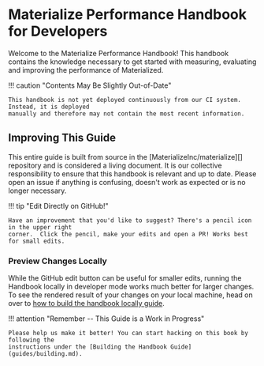 # Materialize Performance Handbook for Developers

Welcome to the Materialize Performance Handbook! This handbook contains the knowledge necessary to
get started with measuring, evaluating and improving the performance of Materialized.

!!! caution "Contents May Be Slightly Out-of-Date"

    This handbook is not yet deployed continuously from our CI system. Instead, it is deployed
    manually and therefore may not contain the most recent information.

## Improving This Guide

This entire guide is built from source in the [MaterializeInc/materialize][] repository and is
considered a living document. It is our collective responsibility to ensure that this handbook is
relevant and up to date. Please open an issue if anything is confusing, doesn't work as expected
or is no longer necessary.

[MaterializeInc/Infra]: https://github.com/MaterializeInc/materialize

!!! tip "Edit Directly on GitHub!"

    Have an improvement that you'd like to suggest? There's a pencil icon in the upper right
    corner.  Click the pencil, make your edits and open a PR! Works best for small edits.

### Preview Changes Locally

While the GitHub edit button can be useful for smaller edits, running the Handbook locally in
developer mode works much better for larger changes. To see the rendered result of your changes on
your local machine, head on over to [how to build the handbook locally guide](guides/building.md).

!!! attention "Remember -- This Guide is a Work in Progress"

    Please help us make it better! You can start hacking on this book by following the
    instructions under the [Building the Handbook Guide](guides/building.md).
